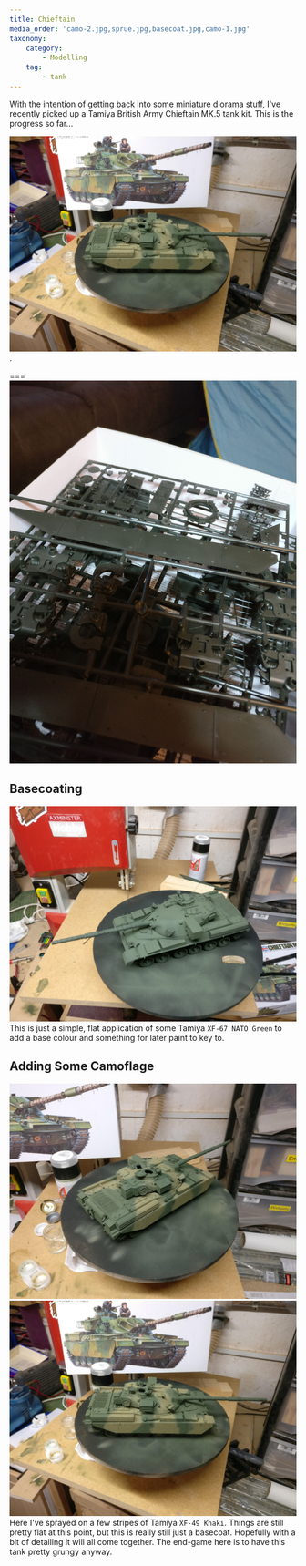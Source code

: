 ```yaml
---
title: Chieftain
media_order: 'camo-2.jpg,sprue.jpg,basecoat.jpg,camo-1.jpg'
taxonomy:
    category:
        - Modelling
    tag:
        - tank
---
```


With the intention of getting back into some miniature diorama stuff, I've recently picked
up a Tamiya British Army Chieftain MK.5 tank kit. This is the progress so far...

![Camo base applied](camo-2.jpg?cropResize=800,800).

===
![A cheeky shot of the sprues](sprue.jpg?cropResize=800)

## Basecoating
![First basecoat applied](basecoat.jpg?cropResize=800)
This is just a simple, flat application of some Tamiya `XF-67 NATO Green` to add a base colour and something for later paint to key to.

## Adding Some Camoflage
![Camo base applied](camo-1.jpg?cropResize=400) ![Camo base applied](camo-2.jpg?cropResize=400)
Here I've sprayed on a few stripes of Tamiya `XF-49 Khaki`. Things are still pretty flat at this point, but this is really still just a basecoat. Hopefully with a bit of detailing it will all come together. The end-game here is to have this tank pretty grungy anyway.